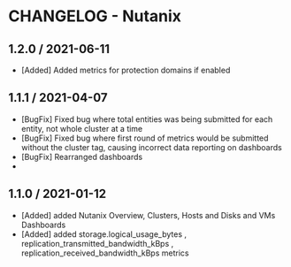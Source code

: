 # CHANGELOG - Nutanix

## 1.2.0 / 2021-06-11
* [Added] Added metrics for protection domains if enabled

## 1.1.1 / 2021-04-07

* [BugFix] Fixed bug where total entities was being submitted for each entity, not whole cluster at a time
* [BugFix] Fixed bug where first round of metrics would be submitted without the cluster tag, causing incorrect data reporting on dashboards
* [BugFix] Rearranged dashboards
* 
## 1.1.0 / 2021-01-12

* [Added] added Nutanix Overview, Clusters, Hosts and Disks and VMs Dashboards
* [Added] added storage.logical_usage_bytes , replication_transmitted_bandwidth_kBps , replication_received_bandwidth_kBps metrics
